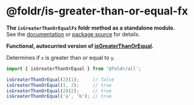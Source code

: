 # @foldr/is-greater-than-or-equal-fx

**The `isGreaterThanOrEqualFx` foldr method as a standalone module.**    
See the [documentation](http://foldr.com/0.0.0/is-greater-than-or-equal-fx) or [package source](https:/github.com/CloudVessel/foldr/blob/master/packages/categories/is-greater-than-or-equal-fx/src/index.js) for details.

**Functional, autocurried version of [isGreaterThanOrEqual](#is-greater-than-or-equal).**

Determines if `x` is greater than or equal to `y`.

```js
import { isGreaterThanOrEqual } from '@foldr/all';

isGreaterThanOrEqual(2)(1);     // false
isGreaterThanOrEqual(1, 2);     // true
isGreaterThanOrEqual(2)(2);     // true
isGreaterThanOrEqual('a', 'b'); // true
```
